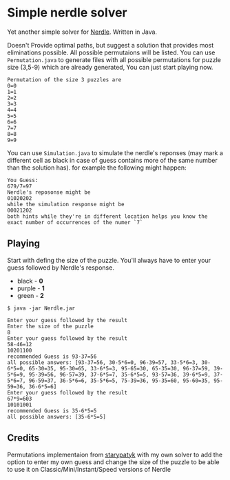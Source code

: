 # Simple nerdle solver
Yet another simple solver for [Nerdle](https://nerdlegame.com/). Written in Java.

Doesn't Provide optimal paths, but suggest a solution that provides most eliminations possible.
All possible permutaions will be listed.
You can use `Permutation.java` to generate files with all possible permutations for puzzle size (3,5-9) which are already generated, You can just start playing now.
```
Permutation of the size 3 puzzles are
0=0
1=1
2=2
3=3
4=4
5=5
6=6
7=7
8=8
9=9
```

You can use `Simulation.java` to simulate the nerdle's reponses (may mark a different cell as black in case of guess contains more of the same number than the solution has). for example the following might happen:
```
You Guess:
679/7=97
Nerdle's reposonse might be 
01020202
while the simulation response might be
00021202
both hints while they're in different location helps you know the exact number of occurrences of the numer `7`
```

## Playing
Start with defing the size of the puzzle.
You'll always have to enter your guess followed by Nerdle's response.

- black - **0** 
- purple - **1**
- green - **2**

```
$ java -jar Nerdle.jar

Enter your guess followed by the result
Enter the size of the puzzle
8
Enter your guess followed by the result
58-46=12
10201100
recommended Guess is 93-37=56
all possible answers: [93-37=56, 30-5*6=0, 96-39=57, 33-5*6=3, 30-6*5=0, 65-30=35, 95-30=65, 33-6*5=3, 95-65=30, 65-35=30, 96-37=59, 39-5*6=9, 95-39=56, 96-57=39, 37-6*5=7, 35-6*5=5, 93-57=36, 39-6*5=9, 37-5*6=7, 96-59=37, 36-5*6=6, 35-5*6=5, 75-39=36, 95-35=60, 95-60=35, 95-59=36, 36-6*5=6]
Enter your guess followed by the result
67*9=603
10101001
recommended Guess is 35-6*5=5
all possible answers: [35-6*5=5]
```
## Credits
Permutations implementaion from [starypatyk](https://github.com/starypatyk/nerdle-solver) with my own solver to add the option to enter my own guess and change the size of the puzzle to be able to use it on Classic/Mini/Instant/Speed versions of Nerdle
